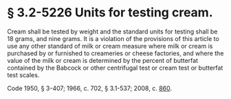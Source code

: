 # § 3.2-5226 Units for testing cream.

<p>Cream shall be tested by weight and the standard units for testing shall be 18 grams, and nine grams. It is a violation of the provisions of this article to use any other standard of milk or cream measure where milk or cream is purchased by or furnished to creameries or cheese factories, and where the value of the milk or cream is determined by the percent of butterfat contained by the Babcock or other centrifugal test or cream test or butterfat test scales.</p><p>Code 1950, § 3-407; 1966, c. 702, § 3.1-537; 2008, c. <a href='http://lis.virginia.gov/cgi-bin/legp604.exe?081+ful+CHAP0860'>860</a>.</p>